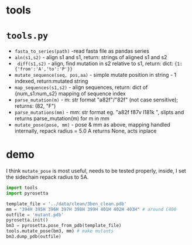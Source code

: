 # tools
# ```tools.py```
* ```fasta_to_series(path)``` -read fasta file as pandas series
* ```aln(s1,s2)``` - align s1 and s1, return: strings of aligned s1 and s2
*  ``` diff(s1,s2)``` - align, find mutation in s2 relative to s1, return: dict: ```{1:{'from':'A','to':'P'}}```
* ```mutate_sequence(seq, pos,aa)``` - simple mutate position in string - 1 indexed, return:mutated string
* ```map_sequences(s1,s2)``` - align sequences, return: dict of {num_s1:num_s2} mapping of sequence index
* ```parse_mutation(m)``` - m: str format "a82f"/"82f" (not case sensitive);  returns: (82, "F")
* ```parse_mutations(mm)``` - mm: str format eg. "a82f f87v l181k ", slipts and returns parse_mutation(m) for m in mm
* ```mutate_pose(pose, mm)``` - pose & mm as above, mapping handled internally, repack radius = 5.0 A returns None, acts inplace

# demo
I think ```mutate_pose``` is most useful, needs to be tested properly, inside, I set the sidechain repack radius to 5A.
```python
import tools
import pyrosetta

template_file = '../data/clean/3ben_clean.pdb'
mm = "394H 395H 396H 397H 398H 399H 401H 402H 403H" # around C400
outfile = 'mutant.pdb'
pyrosetta.init()
bm3 = pyrosetta.pose_from_pdb(template_file)
tools.mutate_pose(bm3, mm) # make mutants
bm3.dump_pdb(outfile)
```
